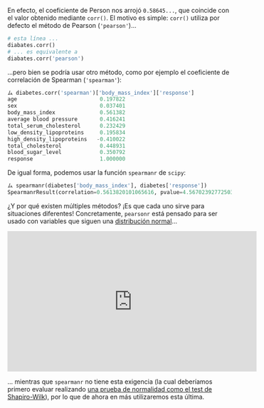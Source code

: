 En efecto, el coeficiente de Person nos arrojó `0.58645...`, que coincide con el valor obtenido mediante `corr()`. El motivo es simple: `corr()` utiliza por defecto el método de Pearson (`'pearson'`)...

```python
# esta línea ...
diabates.corr()
# ... es equivalente a 
diabates.corr('pearson')
```

...pero bien se podría usar otro método, como por ejemplo el coeficiente de correlación de Spearman (`'spearman'`): 

```python
ム diabetes.corr('spearman')['body_mass_index']['response']
age                          0.197822
sex                          0.037401
body_mass_index              0.561382
average blood pressure       0.416241
total_serum_cholesterol      0.232429
low_density_lipoproteins     0.195834
high_density_lipoproteins   -0.410022
total_cholesterol            0.448931
blood_sugar_level            0.350792
response                     1.000000
```

De igual forma, podemos usar la función `spearmanr` de `scipy`: 

```python
ム spearmanr(diabetes['body_mass_index'], diabetes['response'])
SpearmanrResult(correlation=0.5613820101065616, pvalue=4.567023927725032e-38)
```

¿Y por qué existen múltiples métodos? ¡Es que cada uno sirve para situaciones diferentes! Concretamente, `pearsonr` está pensado para ser usado con variables que siguen una [distribución normal](https://es.wikipedia.org/wiki/Distribuci%C3%B3n_normal)...

<iframe width="560" height="315" src="https://www.youtube.com/embed/EvHiee7gs9Y" title="YouTube video player" frameborder="0" allow="accelerometer; autoplay; clipboard-write; encrypted-media; gyroscope; picture-in-picture" allowfullscreen></iframe>

... mientras que `spearmanr` no tiene esta exigencia  (la cual deberíamos primero evaluar realizando [una prueba de normalidad como el test de Shapiro-Wilk](https://es.wikipedia.org/wiki/Prueba_de_Shapiro%E2%80%93Wilk)), por lo que de ahora en más utilizaremos esta última. 







